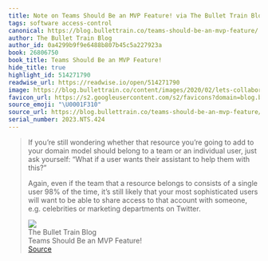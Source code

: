 ```yaml
---
title: Note on Teams Should Be an MVP Feature! via The Bullet Train Blog
tags: software access-control
canonical: https://blog.bullettrain.co/teams-should-be-an-mvp-feature/
author: The Bullet Train Blog
author_id: 0a4299b9f9e6488b807b45c5a227923a
book: 26806750
book_title: Teams Should Be an MVP Feature!
hide_title: true
highlight_id: 514271790
readwise_url: https://readwise.io/open/514271790
image: https://blog.bullettrain.co/content/images/2020/02/lets-collaborate.jpg
favicon_url: https://s2.googleusercontent.com/s2/favicons?domain=blog.bullettrain.co
source_emoji: "\U0001F310"
source_url: https://blog.bullettrain.co/teams-should-be-an-mvp-feature/#:~:text=If%20you%E2%80%99re%20still,departments%20on%20Twitter.
serial_number: 2023.NTS.424
---
```

> If you’re still wondering whether that resource you’re going to add to your domain model should belong to a team or an individual user, just ask yourself: “What if a user wants their assistant to help them with this?”
> 
> Again, even if the team that a resource belongs to consists of a single user 98% of the time, it’s still likely that your most sophisticated users will want to be able to share access to that account with someone, e.g. celebrities or marketing departments on Twitter.
> <div class="quoteback-footer"><div class="quoteback-avatar"><img class="mini-favicon" src="https://s2.googleusercontent.com/s2/favicons?domain=blog.bullettrain.co"></div><div class="quoteback-metadata"><div class="metadata-inner"><span style="display:none">FROM:</span><div aria-label="The Bullet Train Blog" class="quoteback-author"> The Bullet Train Blog</div><div aria-label="Teams Should Be an MVP Feature!" class="quoteback-title"> Teams Should Be an MVP Feature!</div></div></div><div class="quoteback-backlink"><a target="_blank" aria-label="go to the full text of this quotation" rel="noopener" href="https://blog.bullettrain.co/teams-should-be-an-mvp-feature/#:~:text=If%20you%E2%80%99re%20still,departments%20on%20Twitter." class="quoteback-arrow"> Source</a></div></div>